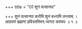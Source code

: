 +++
title = "01 शुनं वत्सानपा"

+++
शुनं वत्सानपा करोमि शुनं बध्नामि तन्त्याम् ।  
आग्रयणं ब्रह्मणां हविस्तस्मिन् जागार कश्यपः ॥ १ ॥